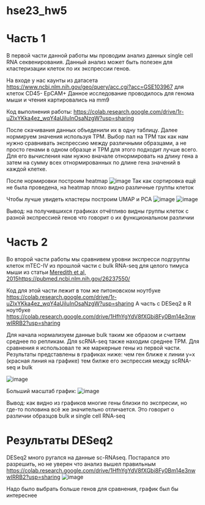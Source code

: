 # hse23_hw5

# Часть 1
В первой части данной работы мы проводим анализ данных single cell RNA секвенирования. Данный анализ может быть полезен для кластеризации клеток по их экспрессии генов.

На входе у нас каунты из датасета https://www.ncbi.nlm.nih.gov/geo/query/acc.cgi?acc=GSE103967 для клеток CD45- EpCAM+
Данное исследование проводилось для генома мыши и чтения картировались на mm9

Код выполнения работы: https://colab.research.google.com/drive/1r-uZIxYKka4ez_wqY4aUiIuInOsaNzgW?usp=sharing

После скачивания данных объеденили их в одну таблицу.
Далее нормируем значения используя TPM. Выбор пал на TPM так как нам нужно сравнивать экспрессию между различными образцами, а не просто генами в одном образце и TPM для этого подходит лучше всего. Для его вычисления нам нужно вначале отнормировать на длину гена а затем на сумму всех отнормированных по длине гена значений в каждой клетке.

После нормировки построим heatmap
![image](https://github.com/JustKeonix/hse23_hw5/assets/24775932/19247279-08e2-4588-9b5f-1cd7ac831c50)
Так как сортировка ещё не была проведена, на heatmap плохо видно различные группы клеток

Чтобы лучше увидеть кластеры построим UMAP и PCA
![image](https://github.com/JustKeonix/hse23_hw5/assets/24775932/be984300-be59-41f9-8481-9ed5e8761237)
![image](https://github.com/JustKeonix/hse23_hw5/assets/24775932/02092c29-21b9-4377-8257-463fb62a6f0b)

Вывод: на получившихся графиках отчётливо видны группы клеток с разной экспрессией генов что говорит о их функциональном различии

# Часть 2

Во второй части работы мы сравнивем уровни экспресси подгруппы клеток mTEC-IV из прошлой части с bulk RNA-seq для целого тимуса мыши из статьи [Meredith et al, 2015](https://pubmed.ncbi.nlm.nih.gov/26237550/)https://pubmed.ncbi.nlm.nih.gov/26237550/

Код для этой части лежит в том же питоновском ноутбуке https://colab.research.google.com/drive/1r-uZIxYKka4ez_wqY4aUiIuInOsaNzgW?usp=sharing
А часть с DESeq2 в R ноутбуке https://colab.research.google.com/drive/1HfhYgYdV8fXGbi8Fy0Bm14e3nwwIRRB2?usp=sharing

Для начала нормализуем данные bulk таким же образом и считаем среднее по репликам. Для scRNA-seq также находим среднее TPM. Для сравнения я использовал те же маркерные гены из первой части.
Результаты представлены в графиках ниже: чем ген ближе к линии y=x (красная линия на графике) тем билже его экспрессия между scRNA-seq и bulk

![image](https://github.com/JustKeonix/hse23_hw5/assets/24775932/1fee3501-5e99-4e50-a080-1217943d78c5)

Больший масштаб график:
![image](https://github.com/JustKeonix/hse23_hw5/assets/24775932/759ed3b0-ea9a-4e82-8724-0e9413797bd8)

Вывод: как видно из графиков многие гены близки по экспресии, но где-то половина всё же значительно отличается. Это говорит о различии образцов bulk и single cell RNA-seq

# Результаты DESeq2
DESeq2 много ругался на данные sc-RNAseq. Постарался это разрешить, но не уверен что анализ вышел правильным
https://colab.research.google.com/drive/1HfhYgYdV8fXGbi8Fy0Bm14e3nwwIRRB2?usp=sharing
![image](https://github.com/JustKeonix/hse23_hw5/assets/24775932/07fa6d5b-120b-484b-8c1d-0f3cadb48cf2)

Надо было выбрать больше генов для сравнения, график был бы интереснее





